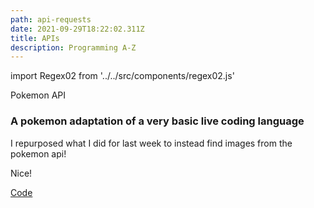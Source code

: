 ```yaml
---
path: api-requests
date: 2021-09-29T18:22:02.311Z
title: APIs
description: Programming A-Z
---
```


import Regex02 from '../../src/components/regex02.js'

Pokemon API

### A pokemon adaptation of a very basic live coding language

I repurposed what I did for last week to instead find images from the pokemon api!

<Regex02 />

Nice!

[Code](https://github.com/davidalexandercurrie/itp-blog/blob/master/src/components/regex01.js)


